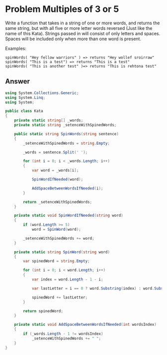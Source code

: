 # Problem Multiples of 3 or 5
Write a function that takes in a string of one or more words, and returns the same string, but with all five or more letter words reversed (Just like the name of this Kata). Strings passed in will consist of only letters and spaces. 
Spaces will be included only when more than one word is present.

Examples:
```
spinWords( "Hey fellow warriors" ) => returns "Hey wollef sroirraw" 
spinWords( "This is a test") => returns "This is a test" 
spinWords( "This is another test" )=> returns "This is rehtona test"
```

## Answer 
```cs
using System.Collections.Generic;
using System.Linq;
using System;

public class Kata
{
    private static string[] _words;
    private static string _setenceWithSpinedWords;

    public static string SpinWords(string sentence)
    {
        _setenceWithSpinedWords = string.Empty;

        _words = sentence.Split(' ');

        for (int i = 0; i < _words.Length; i++)
        {
            var word = _words[i];

            SpinWordIfNeeded(word);

            AddSpaceBetweenWordsIfNeeded(i);
        }

        return _setenceWithSpinedWords;
    }

    private static void SpinWordIfNeeded(string word)
    {
        if (word.Length >= 5)
            word = SpinWord(word);

        _setenceWithSpinedWords += word;
    }

    private static string SpinWord(string word)
    {
        var spinedWord = string.Empty;

        for (int i = 0; i < word.Length; i++)
        {
            var index = word.Length - 1 - i;

            var lastLetter = i == 0 ? word.Substring(index) : word.Substring(index, 1);

            spinedWord += lastLetter;
        }

        return spinedWord;
    }

    private static void AddSpaceBetweenWordsIfNeeded(int wordsIndex)
    {
        if (_words.Length - 1 != wordsIndex)
            _setenceWithSpinedWords += " ";
    }
}
```
